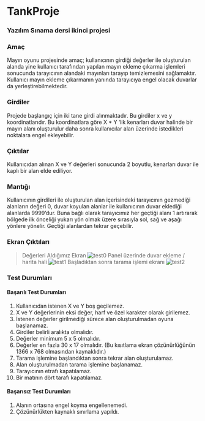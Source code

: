 # TankProje
### Yazılım Sınama dersi ikinci projesi

### Amaç
Mayın oyunu projesinde amaç; kullanıcının girdiği değerler ile oluşturulan alanda yine kullanıcı tarafından yapılan mayın ekleme çıkarma işlemleri sonucunda tarayıcının alandaki mayınları tarayıp temizlemesini sağlamaktır. Kullanıcı mayın ekleme çıkarmanın yanında tarayıcıya engel olacak duvarlar da yerleştirebilmektedir.

### Girdiler
Projede başlangıç için iki tane girdi alınmaktadır. Bu girdiler x ve y koordinatlarıdır. Bu koordinatlara göre X * Y ‘lik kenarları duvar halinde bir mayın alanı oluşturulur daha sonra kullanıcılar alan üzerinde istedikleri noktalara engel ekleyebilir.

### Çıktılar
Kullanıcıdan alınan X ve Y değerleri sonucunda 2 boyutlu, kenarları duvar ile kaplı bir alan elde ediliyor.

### Mantığı
Kullanıcının girdileri ile oluşturulan alan içerisindeki tarayıcının gezmediği alanların değeri 0, duvar koyulan alanlar ile kullanıcının duvar eklediği alanlarda  9999’dur. Buna bağlı olarak tarayıcımız her geçtiği alanı 1 artırarak bölgede ilk önceliği yukarı yön olmak üzere sırasıyla sol, sağ ve aşağı yönlere yönelir. Geçtiği alanlardan tekrar geçebilir.

### Ekran Çıktıları
> Değerleri Aldığımız Ekran
![test0](https://cloud.githubusercontent.com/assets/16701951/20274870/e2f36056-aa9e-11e6-9766-bb295913a89a.png)
> Panel üzerinde duvar ekleme / harita hali
![test1](https://cloud.githubusercontent.com/assets/16701951/20274886/faad7aba-aa9e-11e6-875d-f1fdcd0396cf.png)
> Başladıktan sonra tarama işlemi ekranı
![test2](https://cloud.githubusercontent.com/assets/16701951/20274899/09b12930-aa9f-11e6-8302-f1b45eddc976.png)

### Test Durumları

#### Başarılı Test Durumları
1. Kullanıcıdan istenen X ve Y boş geçilemez.
2. X ve Y değerlerinin eksi değer, harf ve özel karakter olarak girilemez.
3. İstenen değerler girilmediği sürece alan oluşturulmadan oyuna başlanamaz.
4. Girdiler belirli aralıkta olmalıdır.
5.	Değerler minimum 5 x 5 olmalıdır.
6.	Değerler en fazla 30 x 17 olmalıdır. (Bu kısıtlama ekran çözünürlüğünün 1366 x 768 olmasından kaynaklıdır.)
7.	Tarama işlemine başlandıktan sonra tekrar alan oluşturulamaz.
8.	Alan oluşturulmadan tarama işlemine başlanamaz.
9.	Tarayıcının etrafı kapatılamaz.
10.	Bir matının dört tarafı kapatılamaz.

#### Başarısız Test Durumları 
1.	Alanın ortasına engel koyma engellenemedi.
2.	Çözünürlükten kaynaklı sınırlama yapıldı.
